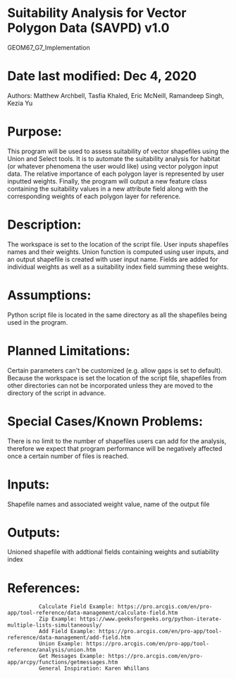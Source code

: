 # Suitability Analysis for Vector Polygon Data (SAVPD) v1.0
GEOM67_G7_Implementation
# Date last modified: Dec 4, 2020
 Authors: Matthew Archbell, Tasfia Khaled, Eric McNeill, Ramandeep Singh, Kezia Yu
# Purpose: 
This program will be used to assess suitability of vector shapefiles using the Union and 
Select tools. It is to automate the suitability analysis for habitat (or whatever phenomena the user would like)
using vector polygon input data. The relative importance of each polygon layer is represented by user inputted weights.
Finally, the program will output a new feature class containing the suitability values in a new attribute field
along with the corresponding weights of each polygon layer for reference.
# Description: 
The workspace is set to the location of the script file. User inputs shapefiles names and their weights.
Union function is computed using user inputs, and an output shapefile is created with user input name. Fields are
added for individual weights as well as a suitability index field summing these weights.
# Assumptions: 
Python script file is located in the same directory as all the shapefiles being used in the program.
# Planned Limitations: 
Certain parameters can't be customized (e.g. allow gaps is set to default). Because the
workspace is set the location of the script file, shapefiles from other directories can not be incorporated unless
they are moved to the directory of the script in advance.
# Special Cases/Known Problems: 
There is no limit to the number of shapefiles users can add for the analysis, therefore we
expect that program performance will be negatively affected once a certain number of files is reached. 
# Inputs: 
Shapefile names and associated weight value, name of the output file
# Outputs: 
Unioned shapefile with addtional fields containing weights and sutiability index
# References: 
              Calculate Field Example: https://pro.arcgis.com/en/pro-app/tool-reference/data-management/calculate-field.htm 
              Zip Example: https://www.geeksforgeeks.org/python-iterate-multiple-lists-simultaneously/
              Add Field Example: https://pro.arcgis.com/en/pro-app/tool-reference/data-management/add-field.htm
              Union Example: https://pro.arcgis.com/en/pro-app/tool-reference/analysis/union.htm
              Get Messages Example: https://pro.arcgis.com/en/pro-app/arcpy/functions/getmessages.htm
              General Inspiration: Karen Whillans 
